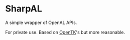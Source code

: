 # SharpAL

A simple wrapper of OpenAL APIs.

For private use. Based on [OpenTK](https://github.com/opentk/opentk)'s but more reasonable.
